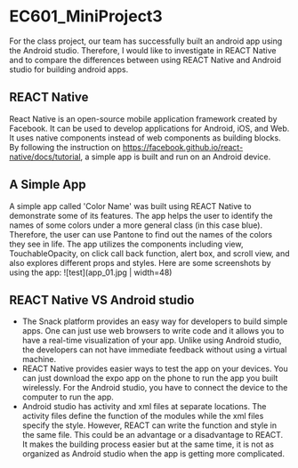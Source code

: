 # EC601_MiniProject3

For the class project, our team has successfully built an android app using the Android studio. Therefore, I would like to investigate in REACT Native and to compare the differences between using REACT Native and Android studio for building android apps. 

##  REACT Native
React Native is an open-source mobile application framework created by Facebook. It can be used to develop applications for Android, iOS, and Web. It uses native components instead of web components as building blocks. By following the instruction on https://facebook.github.io/react-native/docs/tutorial, a simple app is built and run on an Android device.

## A Simple App 
A simple app called 'Color Name' was built using REACT Native to demonstrate some of its features. The app helps the user to identify the names of some colors under a more general class (in this case blue). Therefore, the user can use Pantone to find out the names of the colors they see in life. The app utilizes the components including view, TouchableOpacity, on click call back function, alert box, and scroll view, and also explores different props and styles. Here are some screenshots by using the app:
![test](app_01.jpg | width=48)


## REACT Native VS Android studio

* The Snack platform provides an easy way for developers to build simple apps. One can just use web browsers to write code and it allows you to have a real-time visualization of your app. Unlike using Android studio, the developers can not have immediate feedback without using a virtual machine. 
* REACT Native provides easier ways to test the app on your devices. You can just download the expo app on the phone to run the app you built wirelessly. For the Android studio, you have to connect the device to the computer to run the app.
* Android studio has activity and xml files at separate locations. The activity files define the function of the modules while the xml files specify the style. However, REACT can write the function and style in the same file. This could be an advantage or a disadvantage to REACT. It makes the building process easier but at the same time, it is not as organized as Android studio when the app is getting more complicated.
